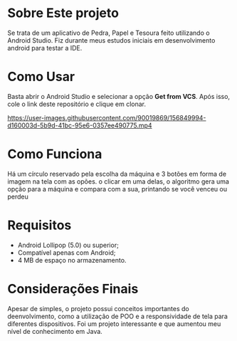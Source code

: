 #  Sobre Este projeto

<p>Se trata de um aplicativo de Pedra, Papel e Tesoura feito utilizando o Android Studio. Fiz durante meus estudos iniciais em desenvolvimento android para testar a IDE.</p>


# Como Usar

<p>Basta abrir o Android Studio e selecionar a opção <b>Get from VCS</b>. Após isso, cole o link deste repositório e clique em clonar. </p>

https://user-images.githubusercontent.com/90019869/156849994-d160003d-5b9d-41bc-95e6-0357ee490775.mp4


# Como Funciona

<p>Há um círculo reservado pela escolha da máquina e 3 botões em forma de imagem na tela com as opões. o clicar em uma delas, o algoritmo gera uma opção para a máquina e compara com a sua, printando se você venceu ou perdeu</p>

# Requisitos
 
 
 - Android Lollipop (5.0) ou superior;
 - Compatível apenas com Android;
 - 4 MB de espaço no armazenamento.

# Considerações Finais

<p>Apesar de simples, o projeto possui conceitos importantes do deenvolvimento, como a utilização de POO e a responsividade de tela para diferentes dispositivos. Foi um projeto interessante e que aumentou meu nível de conhecimento em Java.</p>
